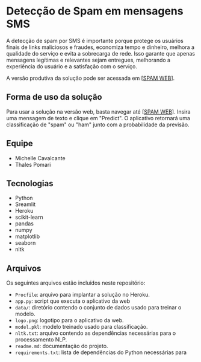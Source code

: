 # Detecção de Spam em mensagens SMS

A detecção de spam por SMS é importante porque protege os usuários finais de links maliciosos e fraudes, economiza tempo e dinheiro, melhora a qualidade do serviço e evita a sobrecarga de rede. Isso garante que apenas mensagens legítimas e relevantes sejam entregues, melhorando a experiência do usuário e a satisfação com o serviço.

A versão produtiva da solução pode ser acessada em [[SPAM WEB](https://spam-prod-michelle.herokuapp.com/)].


## Forma de uso da solução

Para usar a solução na versão web, basta navegar até [[SPAM WEB](https://spam-prod-michelle.herokuapp.com/)]. Insira uma mensagem de texto e clique em "Predict". O aplicativo retornará uma classificação de "spam" ou "ham" junto com a probabilidade da previsão.


## Equipe
- Michelle Cavalcante
- Thales Pomari


## Tecnologias

- Python
- Sreamlit
- Heroku
- scikit-learn
- pandas
- numpy
- matplotlib
- seaborn
- nltk



## Arquivos

Os seguintes arquivos estão incluídos neste repositório:
- `Procfile`: arquivo para implantar a solução no Heroku.
- `app.py`: script que executa o aplicativo da web
- `data/`: diretório contendo o conjunto de dados usado para treinar o modelo.
- `logo.png`: logotipo para o aplicativo da web.
- `model.pkl`: modelo treinado usado para classificação.
- `nltk.txt`: arquivo contendo as dependências necessárias para o processamento NLP.
- `readme.md`: documentação do projeto.
- `requirements.txt`: lista de dependências do Python necessárias para
